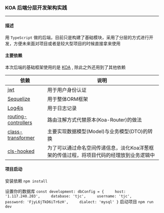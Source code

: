 ###  KOA 后端分层开发架构实践

* * *
#### 描述
用 `TypeScript` 做的后端，目前只是构建了基础模块，采用了分层的方式进行开发，方便未来面对项目或者是较大型项目的时候直接拿来使用


#### 主要依赖
本次后端的基础框架使用的是 [KOA](https://www.npmjs.com/package/koa) , 除此之外还用到了其他依赖

| 依赖 |说明  |
| --- | --- |
| [jwt](https://www.npmjs.com/package/jwt) | 用于用户身份认证 |
| [Sequelize](https://www.npmjs.com/package/sequelize) | 用于整体ORM框架 |
| [Log4js](https://www.npmjs.com/package/log4js) | 用于日志记录 |
| [routing-controllers](https://www.npmjs.com/package/routing-controllers) | 路由注解方式代替原本(Koa-Router)的做法  |
| [class-transformer](https://www.npmjs.com/package/class-transformer) | 主要实现数据模型(Model)与业务模型(DTO)的转换 |
|[cls-hooked](https://www.npmjs.com/package/cls-hooked) | 为了可以通过命名空间传递信息，淡化Koa洋葱框架的传值过程，将项目代码的经理放到业务逻辑中 |


#### 项目启动

安装依赖
`npm install`

设置你的数据库
`
const development: dbConfig = {
    host: '1.117.240.203',
    database: 'tjc',
    username: 'tjc',
    password: 'FjyL6jTkD6iTr6zH',
    dialect: 'mysql'
}
`
启动项目
`npm run dev`

